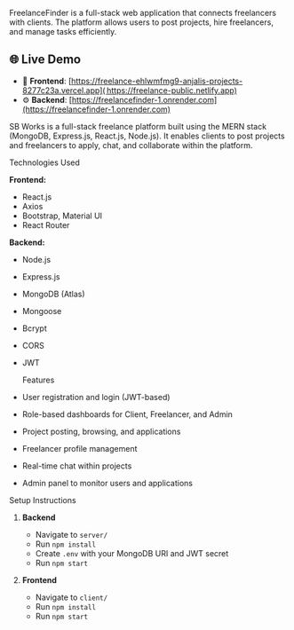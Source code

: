 FreelanceFinder is a full-stack web application that connects freelancers with clients. The platform allows users to post projects, hire freelancers, and manage tasks efficiently.

## 🌐 Live Demo

- 🚀 **Frontend**: [https://freelance-ehlwmfmg9-anjalis-projects-8277c23a.vercel.app]( https://freelance-public.netlify.app)
- ⚙️ **Backend**: [https://freelancefinder-1.onrender.com](https://freelancefinder-1.onrender.com)


SB Works is a full-stack freelance platform built using the MERN stack (MongoDB, Express.js, React.js, Node.js). It enables clients to post projects and freelancers to apply, chat, and collaborate within the platform.

  Technologies Used

**Frontend:**

* React.js
* Axios
* Bootstrap, Material UI
* React Router

**Backend:**

* Node.js
* Express.js
* MongoDB (Atlas)
* Mongoose
* Bcrypt
* CORS
* JWT

   Features

* User registration and login (JWT-based)
* Role-based dashboards for Client, Freelancer, and Admin
* Project posting, browsing, and applications
* Freelancer profile management
* Real-time chat within projects
* Admin panel to monitor users and applications

 Setup Instructions

1. **Backend**

   * Navigate to `server/`
   * Run `npm install`
   * Create `.env` with your MongoDB URI and JWT secret
   * Run `npm start`

2. **Frontend**

   * Navigate to `client/`
   * Run `npm install`
   * Run `npm start`


